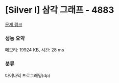 # [Silver I] 삼각 그래프 - 4883 

[문제 링크](https://www.acmicpc.net/problem/4883) 

### 성능 요약

메모리: 19924 KB, 시간: 28 ms

### 분류

다이나믹 프로그래밍(dp)

